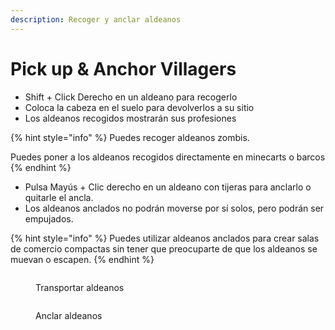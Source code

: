 ```yaml
---
description: Recoger y anclar aldeanos
---
```


# Pick up & Anchor Villagers

* Shift + Click Derecho en un aldeano para recogerlo
* Coloca la cabeza en el suelo para devolverlos a su sitio
* Los aldeanos recogidos mostrarán sus profesiones

{% hint style="info" %}
Puedes recoger aldeanos zombis.

Puedes poner a los aldeanos recogidos directamente en minecarts o barcos
{% endhint %}

* Pulsa Mayús + Clic derecho en un aldeano con tijeras para anclarlo o quitarle el ancla.
* Los aldeanos anclados no podrán moverse por sí solos, pero podrán ser empujados.

{% hint style="info" %}
Puedes utilizar aldeanos anclados para crear salas de comercio compactas sin tener que preocuparte de que los aldeanos se muevan o escapen.
{% endhint %}

<figure><img src="../../../.gitbook/assets/2cbccd5a922c8bd9caf9045bedb47b477c27751b (2).gif" alt=""><figcaption><p>Transportar aldeanos</p></figcaption></figure>

<figure><img src="../../../.gitbook/assets/959aa9d89eb22ccc0d42dd187adb1aff470cc7ef.gif" alt=""><figcaption><p>Anclar aldeanos</p></figcaption></figure>
